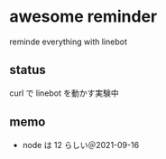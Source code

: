 # awesome reminder
reminde everything with linebot

## status
curl で linebot を動かす実験中

## memo
- node は 12 らしい＠2021-09-16